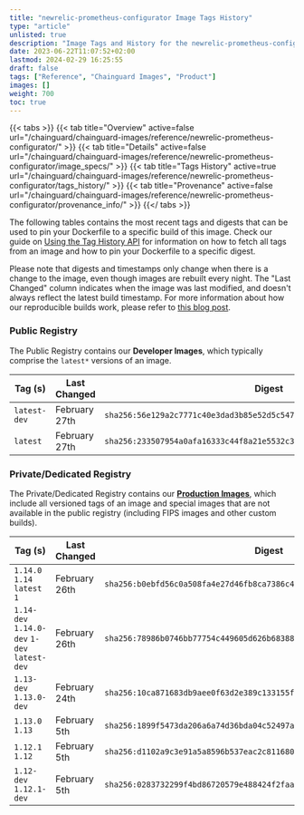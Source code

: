```yaml
---
title: "newrelic-prometheus-configurator Image Tags History"
type: "article"
unlisted: true
description: "Image Tags and History for the newrelic-prometheus-configurator Chainguard Image"
date: 2023-06-22T11:07:52+02:00
lastmod: 2024-02-29 16:25:55
draft: false
tags: ["Reference", "Chainguard Images", "Product"]
images: []
weight: 700
toc: true
---
```


{{< tabs >}}
{{< tab title="Overview" active=false url="/chainguard/chainguard-images/reference/newrelic-prometheus-configurator/" >}}
{{< tab title="Details" active=false url="/chainguard/chainguard-images/reference/newrelic-prometheus-configurator/image_specs/" >}}
{{< tab title="Tags History" active=true url="/chainguard/chainguard-images/reference/newrelic-prometheus-configurator/tags_history/" >}}
{{< tab title="Provenance" active=false url="/chainguard/chainguard-images/reference/newrelic-prometheus-configurator/provenance_info/" >}}
{{</ tabs >}}

The following tables contains the most recent tags and digests that can be used to pin your Dockerfile to a specific build of this image. Check our guide on [Using the Tag History API](/chainguard/chainguard-images/using-the-tag-history-api/) for information on how to fetch all tags from an image and how to pin your Dockerfile to a specific digest.

Please note that digests and timestamps only change when there is a change to the image, even though images are rebuilt every night. The "Last Changed" column indicates when the image was last modified, and doesn't always reflect the latest build timestamp. For more information about how our reproducible builds work, please refer to [this blog post](https://www.chainguard.dev/unchained/reproducing-chainguards-reproducible-image-builds).

### Public Registry
The Public Registry contains our **Developer Images**, which typically comprise the `latest*` versions of an image.

| Tag (s)       | Last Changed  | Digest                                                                    |
|---------------|---------------|---------------------------------------------------------------------------|
|  `latest-dev` | February 27th | `sha256:56e129a2c7771c40e3dad3b85e52d5c547bca72bd31aeb698acbc14a31c0914a` |
|  `latest`     | February 27th | `sha256:233507954a0afa16333c44f8a21e5532c32f8465b30d0eb5a56831d8b2f22135` |


### Private/Dedicated Registry
The Private/Dedicated Registry contains our **[Production Images](https://www.chainguard.dev/chainguard-images)**, which include all versioned tags of an image and special images that are not available in the public registry (including FIPS images and other custom builds).

| Tag (s)                                       | Last Changed  | Digest                                                                    |
|-----------------------------------------------|---------------|---------------------------------------------------------------------------|
|  `1.14.0` `1.14` `latest` `1`                 | February 26th | `sha256:b0ebfd56c0a508fa4e27d46fb8ca7386c4fc250fd334c905b211e4bc753bb6d6` |
|  `1.14-dev` `1.14.0-dev` `1-dev` `latest-dev` | February 26th | `sha256:78986b0746bb77754c449605d626b68388390d8d51eb5d44e8910a7b922fd5e4` |
|  `1.13-dev` `1.13.0-dev`                      | February 24th | `sha256:10ca871683db9aee0f63d2e389c133155f6ab5d7879b440e61de30dcefcea3d7` |
|  `1.13.0` `1.13`                              | February 5th  | `sha256:1899f5473da206a6a74d36bda04c52497af511f9c3d1ae9e7ba10de6219146eb` |
|  `1.12.1` `1.12`                              | February 5th  | `sha256:d1102a9c3e91a5a8596b537eac2c811680bcf91e9a186cc81258987706c23568` |
|  `1.12-dev` `1.12.1-dev`                      | February 5th  | `sha256:0283732299f4bd86720579e488424f2faaad1031bdf886032161777b91c284c2` |

